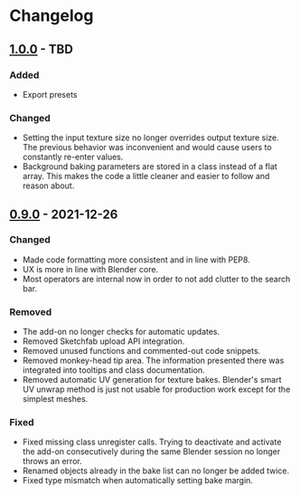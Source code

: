 # Changelog

## [1.0.0] - TBD

### Added
- Export presets
### Changed
- Setting the input texture size no longer overrides output texture size. The
  previous behavior was inconvenient and would cause users to constantly
  re-enter values.
- Background baking parameters are stored in a class instead of a flat array.
  This makes the code a little cleaner and easier to follow and reason about.

## [0.9.0] - 2021-12-26

### Changed
- Made code formatting more consistent and in line with PEP8.
- UX is more in line with Blender core.
- Most operators are internal now in order to not add clutter to the search bar.

### Removed
- The add-on no longer checks for automatic updates.
- Removed Sketchfab upload API integration.
- Removed unused functions and commented-out code snippets.
- Removed monkey-head tip area. The information presented there was integrated
  into tooltips and class documentation.
- Removed automatic UV generation for texture bakes. Blender's smart UV unwrap
  method is just not usable for production work except for the simplest meshes.

### Fixed
- Fixed missing class unregister calls. Trying to deactivate and activate the
  add-on consecutively during the same Blender session no longer throws an error.
- Renamed objects already in the bake list can no longer be added twice.
- Fixed type mismatch when automatically setting bake margin.

[1.0.0]: https://github.com/and-rad/texture_bake/compare/0.9.0..HEAD
[0.9.0]: https://github.com/and-rad/texture_bake/compare/051f4a5..0.9.0